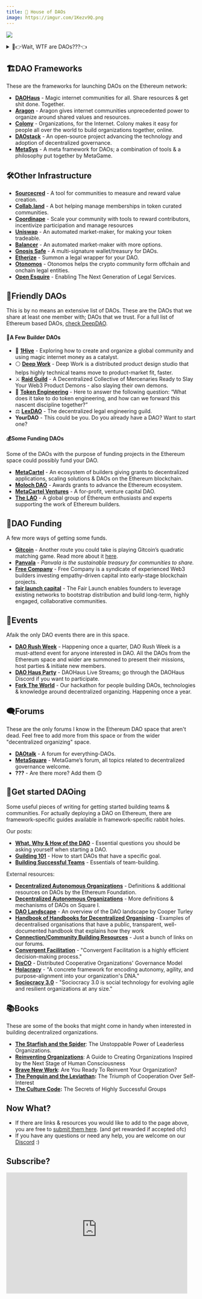 ```yaml
---
title: 💫 House of DAOs
image: https://imgur.com/1Kezv9Q.png
---
```


![](https://imgur.com/1Kezv9Q.png)

<details>


<summary>🤨👉Wait, WTF are DAOs???👈</summary>
<br />

Short for “Decentralized Autonomous Organizations”, DAOs are a new type of organization, enabled by blockchain technology. Decentralized organizations are nothing new, what makes DAOs different from “just” decentralized organizations is that they are constituted on the blockchain and their governance is, at least in theory, controlled by smart contracts.

This allows people to start organizations with complete strangers from around the world and not worry whether one of them will run away with the money, where will the organization be formed and how will they govern the treasury. The ownership of a DAO is usually tokenized and distributed among members, with its issuance not centrally controlled by anyone.

There are multiple types of “decentralizations”. Some will say “A DAO” only implies architectural decentralization; the technology itself. While one may _have_ “a DAO” whose governance is centralized in a single or a few big shareholders, we do not consider those true DAOs.

If you ask most of us, a DAO should be both architecturally AND politically decentralized to truly be considered a DAO. For a DAO to be considered politically decentralized, it’s voting power should be _sufficiently_ decentralized among its members. How much is sufficient? Well who the hell knows, we’ll figure it out.

If you ask me, DAOs are here to enable us to build a world of cooperatively ran organizations and collectively owned platforms & infrastructure.

### To recap:

- There is no centralized control in the DAO. There is no “CEO” and no single individual may dictate direction.
- There isn’t a hierarchy in any traditional sense, no “managerial” & “executive” layers.
- Members allocate resources and make decisions about the direction and initiatives through voting on proposals or practicing other decentralized decision-making methods, eg. [Holacracy’s Integrative Decision Making Process](https://medium.com/org-hacking/holacracys-integrative-decision-making-process-f750d4b82abc)
- There is complete transparency in every transaction.

</details>


## 🏗️DAO Frameworks

These are the frameworks for launching DAOs on the Ethereum network:

- **[DAOHaus](https://daohaus.club/)** - Magic internet communities for all. Share resources & get shit done. Together.
- **[Aragon](https://aragon.org/)** - Aragon gives internet communities unprecedented power to organize around shared values and resources.
- **[Colony](https://colony.io/)** - Organizations, for the Internet. Colony makes it easy for people all over the world to build organizations together, online.
- **[DAOstack](https://daostack.io/)** - An open-source project advancing the technology and adoption of decentralized governance.
- **[MetaSys](https://wiki.metagame.wtf/docs/Guilding/metasys)** - A meta framework for DAOs; a combination of tools & a philosophy put together by MetaGame.

## 🛠️Other Infrastructure
- **[Sourcecred](https://sourcecred.io/)** - A tool for communities to measure and reward value creation.
- **[Collab.land](https://collab.land/)** - A bot helping manage memberships in token curated communities.
- **[Coordinape](https://coordinape.com/)** - Scale your community with tools to reward contributors, incentivize participation and manage resources
- **[Uniswap](https://uniswap.org/)** - An automated market-maker, for making your token tradeable.
- **[Balancer](https://balancer.exchange/)** - An automated market-maker with more options.
- **[Gnosis Safe](https://gnosis-safe.io/)** - A multi-signature wallet/treasury for DAOs.
- **[Etherize](https://etherize.io/)** - Summon a legal wrapper for your DAO.
- **[Otonomos](https://otonomos.com/)** - Otonomos helps the crypto community form offchain and onchain legal entities.
- **[Open Esquire](https://openesq.tech/)** - Enabling The Next Generation of Legal Services.

## 🥰Friendly DAOs

This is by no means an extensive list of DAOs. These are the DAOs that we share at least one member with; DAOs that we trust.
For a full list of Ethereum based DAOs, [check DeepDAO](http://deepdao.io).

#### 💪A Few Builder DAOs

- 🐝 **[1Hive](https://1hive.org/)** - Exploring how to create and organize a global community and using magic internet money as a catalyst.
- ⚪ **[Deep Work](https://deepwork.studio/)** - Deep Work is a distributed product design studio that helps highly technical teams move to product-market fit, faster.
- ⚔️ **[Raid Guild](https://raidguild.org/)** - A Decentralized Collective of Mercenaries Ready to Slay Your Web3 Product Demons - also slaying their own demons.
- 💫 **[Token Engineering](https://tokenengineeringcommunity.github.io/website/)** - Here to answer the following question: “What does it take to do token engineering, and how can we forward this nascent discipline together?”
- ⚖️ **[LexDAO](https://lexdao.org/)** - The decentralized legal engineering guild.
- **YourDAO** - This could be you. Do you already have a DAO? Want to start one?

#### 💰Some Funding DAOs

Some of the DAOs with the purpose of funding projects in the Ethereum space could possibly fund your DAO.

- **[MetaCartel](https://www.metacartel.org/)** - An ecosystem of builders giving grants to decentralized applications, scaling solutions & DAOs on the Ethereum blockchain.
- **[Moloch DAO](https://www.molochdao.com/)** - Awards grants to advance the Ethereum ecosystem.
- **[MetaCartel Ventures](https://metacartel.xyz/)** - A for-profit, venture capital DAO.
- **[The LAO](https://www.thelao.io/)** - A global group of Ethereum enthusiasts and experts supporting the work of Ethereum builders.

## 💸DAO Funding

A few more ways of getting some funds.

- **[Gitcoin](https://gitcoin.co/grants/)** - Another route you could take is playing Gitcoin’s quadratic matching game. Read more about it [here](https://ethgasstation.info/blog/quadratic-funding-in-a-nutshell/).
- **[Panvala](https://twitter.com/PanvalaHQ)** - _Panvala is the sustainable treasury for communities to share._
- **[Free Company](https://freecompany.capital/)** - Free Company is a syndicate of experienced Web3 builders investing empathy-driven capital into early-stage blockchain projects.
- **[fair launch capital](https://www.fairlaunch.capital/)** - The Fair Launch enables founders to leverage existing networks to bootstrap distribution and build long-term, highly engaged, collaborative communities.

## 📅Events

Afaik the only DAO events there are in this space.

- **[DAO Rush Week](https://twitter.com/daorushweek)** - Happening once a quarter, DAO Rush Week is a must-attend event for anyone interested in DAO. All the DAOs from the Ethereum space and wider are summoned to present their missions, host parties & initiate new members.
- **[DAO Haus Party](https://forum.daohaus.club/t/daohaus-live-streams-publications/158)** - DAOHaus Live Streams; go through the DAOHaus Discord if you want to participate.
- **[Fork The World](https://forktheworld.wtf/)** - Our hackathon for people building DAOs, technologies & knowledge around decentralized organizing. Happening once a year.

## 🗨️Forums

These are the only forums I know in the Ethereum DAO space that aren't dead. Feel free to add more from this space or from the wider "decentralized organizing" space.

- [**DAOtalk**](https://daotalk.org) - A forum for everything-DAOs.
- [**MetaSquare**](https://forum.metagame.wtf/) - MetaGame’s forum, all topics related to decentralized governance welcome.
- **???** - Are there more? Add them 🙃

## 🏃Get started DAOing

Some useful pieces of writing for getting started building teams & communities.
For actually deploying a DAO on Ethereum, there are framework-specific guides available in framework-specific rabbit holes.

Our posts:
- **[What, Why & How of the DAO](https://wiki.metagame.wtf/docs/Guilding/what-why-how-of-your-dao)** - Essential questions you should be asking yourself when starting a DAO.
- **[Guilding 101](https://wiki.metagame.wtf/docs/Guilding/guilding-101)** - How to start DAOs that have a specific goal.
- **[Building Successful Teams](https://wiki.metagame.wtf/docs/Guilding/building-successful-teams)** - Essentials of team-building.

External resources:
- **[Decentralized Autonomous Organizations](https://ethereum.org/en/dao/)** - Definitions & additional resources on DAOs by the Ethereum Foundation.
- **[Decentralized Autonomous Organizations](https://square1-hello.gitbook.io/square-1/token-economics/decentralized-organizations)** - More definitions & mechanisms of DAOs on Square I.
- **[DAO Landscape](https://coopahtroopa.mirror.xyz/_EDyn4cs9tDoOxNGZLfKL7JjLo5rGkkEfRa_a-6VEWw)** - An overview of the DAO landscape by Cooper Turley
- **[Handbook of Handbooks for Decentralized Organising](https://hackmd.io/@yHk1snI9T9SNpiFu2o17oA/Skh_dXNbE?type=view)** - Examples of decentralised organisations that have a public, transparent, well-documented handbook that explains how they work
- **[Connection/Community Building Resources](https://forum.metagame.wtf/t/connection-community-building-resources-practices/256)** - Just a bunch of links on our forums.
- **[Convergent Facilitation](http://nvctraining.com/media/_2018/MK/convergent-facilitation/index.html)** - "Convergent Facilitation is a highly efficient decision-making process."
- **[DisCO](https://disco.coop/governance-model/)** - Distributed Cooperative Organizations' Governance Model
- **[Holacracy](https://www.holacracy.org/)** - "A concrete framework for encoding autonomy, agility, and purpose-alignment into your organization's DNA."
- **[Sociocracy 3.0](http://patterns.sociocracy30.org/introduction.html)** - "Sociocracy 3.0 is social technology for evolving agile and resilient organizations at any size."

## 📚Books

These are some of the books that might come in handy when interested in building decentralized organizations.

- **[The Starfish and the Spider](https://www.goodreads.com/book/show/21314.The_Starfish_and_the_Spider)**: The Unstoppable Power of Leaderless Organizations.
- **[Reinventing Organizations](https://www.goodreads.com/book/show/20787425-reinventing-organizations?from_search=true&from_srp=true&qid=9kHh66iPPT&rank=1)**: A Guide to Creating Organizations Inspired by the Next Stage of Human Consciousness
- **[Brave New Work](https://www.goodreads.com/book/show/40338432-brave-new-work?from_search=true&from_srp=true&qid=9kHh66iPPT&rank=2)**: Are You Ready To Reinvent Your Organization?
- **[The Penguin and the Leviathan](https://www.goodreads.com/book/show/7286895-the-penguin-and-the-leviathan):** The Triumph of Cooperation Over Self-Interest
- **[The Culture Code](https://www.goodreads.com/book/show/33517721-the-culture-code):** The Secrets of Highly Successful Groups

## Now What?

- If there are links & resources you would like to add to the page above, you are free to [submit them here](https://github.com/MetaFam/metagame-wiki/blob/master/docs/great-houses/house-of-daos.mdx). (and get rewarded if accepted ofc)
- If you have any questions or need any help, you are welcome on our [Discord](https://discord.gg/6JFXC9T) :)

## Subscribe?

<iframe
  width='480'
  height='320'
  src='https://metagame.substack.com/embed'
  frameBorder='0'
  scrolling='no'
  style={{ background: 'white' }}
></iframe>

